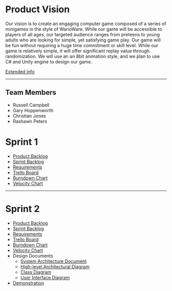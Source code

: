 # Product Vision
Our vision is to create an engaging computer game composed of a series of minigames in the style of WarioWare. While our game will be accessible to players of all ages, our targeted audience ranges from preteens to young adults who are looking for simple, yet satisfying game play. Our game will be fun without requiring a huge time commitment or skill level. While our game is relatively simple, it will offer significant replay value through randomization. We will use an an 8bit animation style, and we plan to use C# and Unity engine to design our game.

[Extended info](https://github.com/rashawnpeters/cop4331-group2/blob/master/Artifacts/product_vision.md)

---
## Team Members

- Russell Campbell
- Gary Hoppenworth
- Christian Jones
- Rashawn Peters

# Sprint 1

* [Product Backlog](https://github.com/rashawnpeters/cop4331-group2/blob/master/Artifacts/product_backlog.md)
* [Sprint Backlog](https://github.com/rashawnpeters/cop4331-group2/blob/master/Artifacts/sprint1_backlog.md)
* [Requirements](https://github.com/rashawnpeters/cop4331-group2/blob/master/Artifacts/sprint1_requirements.md)
* [Trello Board](https://trello.com/b/k14W6q1c/cop4331-group2)
* [Burndown Chart](https://docs.google.com/spreadsheets/d/18VUI8Ta6aBY3HgJH9A6JNLx4YcdEPwzw_UbUKSVFDfQ/edit?usp=sharing)
* [Velocity Chart](https://docs.google.com/spreadsheets/d/16ysRusBVkkAfoPKgARBptCvqvAWeJbdyo0cIgsfH7g4/edit?usp=sharing)

---

# Sprint 2

* [Product Backlog](https://github.com/rashawnpeters/cop4331-group2/blob/master/Artifacts/product_backlog.md)
* [Sprint Backlog](https://github.com/rashawnpeters/cop4331-group2/blob/master/Artifacts/sprint2_backlog.md)
* [Requirements](https://github.com/rashawnpeters/cop4331-group2/blob/master/Artifacts/sprint2_requirements.md)
* [Trello Board](https://trello.com/b/k14W6q1c/cop4331-group2)
* [Burndown Chart](https://docs.google.com/spreadsheets/d/1GYtfERSI4rJoO3p62OVhOv5eWVJH_H1caL8spRLaddA/edit?usp=sharing)
* [Velocity Chart](https://docs.google.com/spreadsheets/d/16ysRusBVkkAfoPKgARBptCvqvAWeJbdyo0cIgsfH7g4/edit?usp=sharing)
* Design Documents
    * [System Architecture Document](https://github.com/rashawnpeters/cop4331-group2/blob/master/Artifacts/architecture.md)
    * [High-level Architectural Diagram](https://github.com/rashawnpeters/cop4331-group2/blob/master/Artifacts/images/system_context_diagram.png)
    * [Class Diagram](https://github.com/rashawnpeters/cop4331-group2/blob/master/Artifacts/images/class_diagram.png)
    * [User Interface Diagram](https://github.com/rashawnpeters/cop4331-group2/blob/master/Artifacts/images/user_interface_document.png)
* [Demonstration](https://www.youtube.com/watch?v=qZ0OtF4D9u4)
